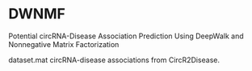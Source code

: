 # DWNMF

Potential circRNA-Disease Association Prediction Using DeepWalk and Nonnegative Matrix Factorization

dataset.mat  circRNA-disease associations from CircR2Disease.
